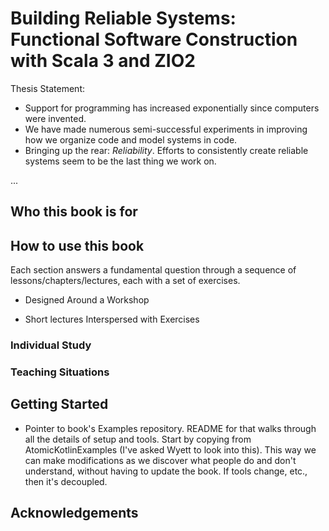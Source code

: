 # Building Reliable Systems: Functional Software Construction with Scala 3 and ZIO2

Thesis Statement:

* Support for programming has increased exponentially since computers were invented.
* We have made numerous semi-successful experiments in improving how we organize code and model systems in code.
* Bringing up the rear: *Reliability*. Efforts to consistently create reliable systems seem to be the last thing we work on.

...

## Who this book is for

## How to use this book

Each section answers a fundamental question through a sequence of lessons/chapters/lectures, each with a set of exercises.

* Designed Around a Workshop

* Short lectures Interspersed with Exercises

### Individual Study

### Teaching Situations

## Getting Started

* Pointer to book's Examples repository. README for that walks through all the
  details of setup and tools. Start by copying from AtomicKotlinExamples (I've
  asked Wyett to look into this). This way we can make modifications as we
  discover what people do and don't understand, without having to update the
  book. If tools change, etc., then it's decoupled.

## Acknowledgements
